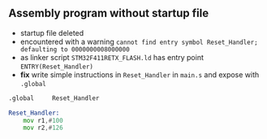 ## Assembly program without startup file   
    
- startup file deleted    
- encountered with a warning `cannot find entry symbol Reset_Handler; defaulting to 0000000008000000` 
- as linker script `STM32F411RETX_FLASH.ld` has entry point `ENTRY(Reset_Handler)`   
- **fix** write simple instructions in `Reset_Handler` in `main.s` and expose with `.global`
```asm
.global		Reset_Handler

Reset_Handler:
	mov r1,#100
	mov r2,#126
```   
   

           